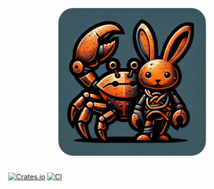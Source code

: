 <div align="center">
 <img src="https://raw.githubusercontent.com/stefandanaita/rabbitmq-management-client/main/logo.webp" width="300" style="border-radius: 10%" />
</div>

<br />

[![Crates.io](https://img.shields.io/crates/v/rabbitmq-management-client.svg)](https://crates.io/crates/rabbitmq-management-client)
[![CI](https://github.com/stefandanaita/rabbitmq-management-client/workflows/CI/badge.svg)](https://github.com/stefandanaita/rabbitmq-management-client/actions)

